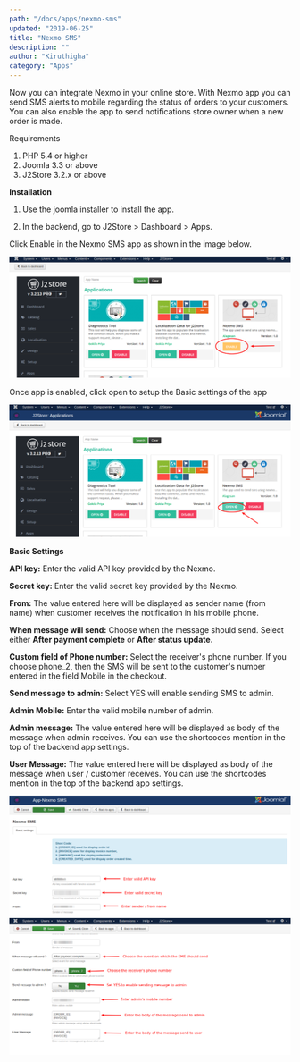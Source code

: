 ```yaml
---
path: "/docs/apps/nexmo-sms"
updated: "2019-06-25"
title: "Nexmo SMS"
description: ""
author: "Kiruthigha"
category: "Apps"
---
```


Now you can integrate Nexmo in your online store. With Nexmo app you can send SMS alerts to mobile regarding the status of orders to your customers. You can also enable the app to send notifications store owner when a new order is made.

Requirements

1. PHP 5.4 or higher
2. Joomla 3.3 or above
3. J2Store 3.2.x or above

**Installation**

1. Use the joomla installer to install the app.

2. In the backend, go to J2Store > Dashboard > Apps.

Click Enable in the Nexmo SMS app as shown in the image below.

![nm01](https://raw.githubusercontent.com/j2store/doc-images/master//apps/nexmo-sms/nexmo_01.png)

Once app is enabled, click open to setup the Basic settings of the app

![nm02](https://raw.githubusercontent.com/j2store/doc-images/master//apps/nexmo-sms/nexmo_02.png)

**Basic Settings**

**API key:** Enter the valid API key provided by the Nexmo.

**Secret key:** Enter the valid secret key provided by the Nexmo.

**From:** The value entered here will be displayed as sender name (from name) when customer receives the notification in his mobile phone.

**When message will send:** Choose when the message should send. Select either **After payment complete** or **After status update.**

**Custom field of Phone number:** Select the receiver's phone number. If you choose phone_2, then the SMS will be sent to the customer's number entered in the field Mobile in the checkout.

**Send message to admin:** Select YES will enable sending SMS to admin.

**Admin Mobile:** Enter the valid mobile number of admin.

**Admin message:** The value entered here will be displayed as body of the message when admin receives. You can use the shortcodes mention in the top of the backend app settings.

**User Message:** The value entered here will be displayed as body of the message when user / customer receives. You can use the shortcodes mention in the top of the backend app settings.

![nm03](https://raw.githubusercontent.com/j2store/doc-images/master//apps/nexmo-sms/nexmo_03.png)
![nm04](https://raw.githubusercontent.com/j2store/doc-images/master//apps/nexmo-sms/nexmo_04.png)
